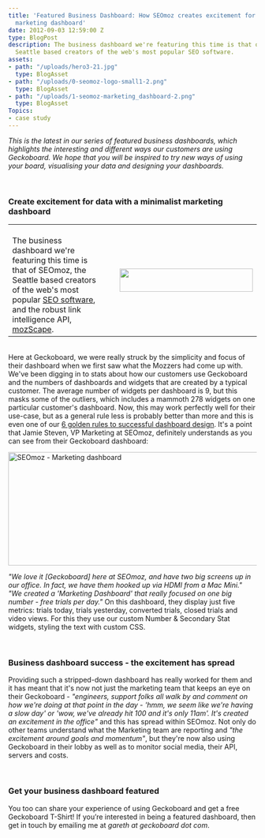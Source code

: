```yaml
---
title: 'Featured Business Dashboard: How SEOmoz creates excitement for data with their
  marketing dashboard'
date: 2012-09-03 12:59:00 Z
type: BlogPost
description: The business dashboard we're featuring this time is that of Moz, the
  Seattle based creators of the web's most popular SEO software.
assets:
- path: "/uploads/hero3-21.jpg"
  type: BlogAsset
- path: "/uploads/0-seomoz-logo-small1-2.png"
  type: BlogAsset
- path: "/uploads/1-seomoz-marketing_dashboard-2.png"
  type: BlogAsset
Topics:
- case study
---
```


<p><em>This is the latest in our series of featured business dashboards, which highlights the interesting and different ways our customers are using Geckoboard. We hope that you will be inspired to try new ways of using your board, visualising your data and designing your dashboards.</em></p>
<p> </p>
<h3>Create excitement for data with a minimalist marketing dashboard</h3>
<table border="0" width="100%">
<tbody>
<tr>
<td width="58%">
<br>The business dashboard we're featuring this time is that of SEOmoz, the Seattle based creators of the web's most popular <a href="http://www.seomoz.org/" target="_blank">SEO software</a>, and the robust link intelligence API, <a href="http://www.seomoz.org/api" target="_blank">mozScape</a>.</td>
<td width="4%"> </td>
<td width="38%"><a href="http://www.seomoz.org" target="_blank"><img class="wp-float-right" title="seomoz-logo-small1" src="/uploads/0-seomoz-logo-small1-2.png" alt="" width="270" height="47"></a></td>
</tr>
</tbody>
</table>
 <br>Here at Geckoboard, we were really struck by the simplicity and focus of their dashboard when we first saw what the Mozzers had come up with. We've been digging in to stats about how our customers use Geckoboard and the numbers of dashboards and widgets that are created by a typical customer. The average number of widgets per dashboard is 9, but this masks some of the outliers, which includes a mammoth 278 widgets on one particular customer's dashboard. Now, this may work perfectly well for their use-case, but as a general rule less is probably better than more and this is even one of our <a href="https://www.geckoboard.com/blog/building-great-dashboards-6-golden-rules-to-successful-dashboard-design/">6 golden rules to successful dashboard design</a>. It's a point that Jamie Steven, VP Marketing at SEOmoz, definitely understands as you can see from their Geckoboard dashboard:
<p><img class="alignnone size-full wp-image-601" title="seoMoz-marketing_dashboard" src="/uploads/1-seomoz-marketing_dashboard-2.png" alt="SEOmoz - Marketing dashboard" width="630" height="230"></p>
<p><em>"We love it [Geckoboard] here at SEOmoz, and have two big screens up in our office. In fact, we have them hooked up via HDMI from a Mac Mini." "We created a 'Marketing Dashboard' that really focused on one big number - free trials per day."</em> On this dashboard, they display just five metrics: trials today, trials yesterday, converted trials, closed trials and video views. For this they use our custom Number &amp; Secondary Stat widgets, styling the text with custom CSS.</p>
<p> </p>
<h3>Business dashboard success - the excitement has spread</h3>
Providing such a stripped-down dashboard has really worked for them and it has meant that it's now not just the marketing team that keeps an eye on their Geckoboard - <em>"engineers, support folks all walk by and comment on how we're doing at that point in the day - 'hmm, we seem like we're having a slow day' or 'wow, we've already hit 100 and it's only 11am'. It's created an excitement in the office"</em> and this has spread within SEOmoz. Not only do other teams understand what the Marketing team are reporting and <em>"the excitement around goals and momentum"</em>, but they're now also using Geckoboard in their lobby as well as to monitor social media, their API, servers and costs.
<p> </p>
<h3>Get your business dashboard featured</h3>
You too can share your experience of using Geckoboard and get a free Geckoboard T-Shirt! If you’re interested in being a featured dashboard, then get in touch by emailing me at <em>gareth at geckoboard dot com</em>.
